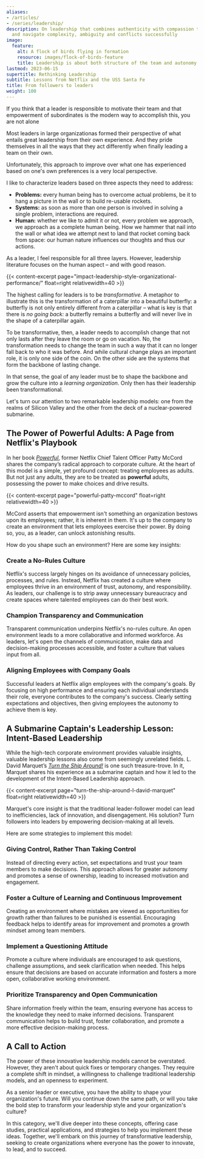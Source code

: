 ```yaml
---
aliases:
- /articles/
- /series/leadership/
description: On leadership that combines authenticity with compassion to drive impact
  and navigate complexity, ambiguity and conflicts successfully
image:
  feature:
    alt: A flock of birds flying in formation
    resource: images/flock-of-birds-feature
    title: Leadership is about both structure of the team and autonomy of the individuals
lastmod: 2023-06-15
supertitle: Rethinking Leadership
subtitle: Lessons from Netflix and the USS Santa Fe
title: From followers to leaders
weight: 100
---
```


If you think that a leader is responsible to motivate their team and that empowerment of subordinates is the modern way to accomplish this, you are not alone

Most leaders in large organizationas formed their perspective of what entails great leadership from their own experience. And they pride themselves in all the ways that they act differently when finally leading a team on their own.

Unfortunately, this approach to improve over what one has experienced based on one's own preferences is a very local perspective.

I like to characterize leaders based on three aspects they need to address: 

* **Problems:** every human being has to overcome actual problems, be it to hang a picture in the wall or to build re-usable rockets.
* **Systems:** as soon as more than one person is involved in solving a single problem, interactions are required.
* **Human:** whether we like to admit it or not, every problem we approach, we approach as a complete human being. How we hammer that nail into the wall or what idea we attempt next to land that rocket coming back from space: our human nature influences our thoughts and thus our actions.

As a leader, I feel responsible for all three layers. However, leadership literature focuses on the human aspect – and with good reason. 

{{< content-excerpt page="impact-leadership-style-organizational-performance/" float=right relativewidth=40 >}}

The highest calling for leaders is to be *transformative*. A metaphor to illustrate this is the transformation of a caterpillar into a beautiful butterfly: a butterfly is not only entirely different from a caterpillar – what is key is that there is *no going back:* a butterfly remains a butterfly and will never live in the shape of a caterpillar again.

To be transformative, then, a leader needs to accomplish change that not only lasts after they leave the room or go on vacation.  No, the transformation needs to change the team in such a way that it can no longer fall back to who it was before. And while cultural change plays an important role, it is only one side of the coin. On the other side are the systems that form the backbone of lasting change.

In that sense, the goal of any leader must be to shape the backbone and grow the culture into a *learning organization*. Only then has their leadership been transformational.

Let's turn our attention to two remarkable leadership models: one from the realms of Silicon Valley and the other from the deck of a nuclear-powered submarine.

## The Power of Powerful Adults: A Page from Netflix's Playbook

In her book [*Powerful*](./powerful-patty-mccord/), former Netflix Chief Talent Officer Patty McCord shares the company’s radical approach to corporate culture. At the heart of this model is a simple, yet profound concept: treating employees as adults. But not just any adults, they are to be treated as **powerful** adults, possessing the power to make choices and drive results.

{{< content-excerpt page="powerful-patty-mccord" float=right relativewidth=40 >}}

McCord asserts that empowerment isn't something an organization bestows upon its employees; rather, it is inherent in them. It's up to the company to create an environment that lets employees exercise their power. By doing so, you, as a leader, can unlock astonishing results.

How do you shape such an environment? Here are some key insights:

### Create a No-Rules Culture

Netflix's success largely hinges on its avoidance of unnecessary policies, processes, and rules. Instead, Netflix has created a culture where employees thrive in an environment of trust, autonomy, and responsibility. As leaders, our challenge is to strip away unnecessary bureaucracy and create spaces where talented employees can do their best work.

### Champion Transparency and Communication

Transparent communication underpins Netflix's no-rules culture. An open environment leads to a more collaborative and informed workforce. As leaders, let's open the channels of communication, make data and decision-making processes accessible, and foster a culture that values input from all.

### Aligning Employees with Company Goals

Successful leaders at Netflix align employees with the company's goals. By focusing on high performance and ensuring each individual understands their role, everyone contributes to the company's success. Clearly setting expectations and objectives, then giving employees the autonomy to achieve them is key.

## A Submarine Captain's Leadership Lesson: Intent-Based Leadership

While the high-tech corporate environment provides valuable insights, valuable leadership lessons also come from seemingly unrelated fields. L. David Marquet’s [*Turn the Ship Around!*](./turn-the-ship-around-l-david-marquet/) is one such treasure-trove. In it, Marquet shares his experience as a submarine captain and how it led to the development of the Intent-Based Leadership approach.

{{< content-excerpt page="turn-the-ship-around-l-david-marquet" float=right relativewidth=40 >}}

Marquet's core insight is that the traditional leader-follower model can lead to inefficiencies, lack of innovation, and disengagement. His solution? Turn followers into leaders by empowering decision-making at all levels.

Here are some strategies to implement this model:

### Giving Control, Rather Than Taking Control

Instead of directing every action, set expectations and trust your team members to make decisions. This approach allows for greater autonomy and promotes a sense of ownership, leading to increased motivation and engagement.

### Foster a Culture of Learning and Continuous Improvement

Creating an environment where mistakes are viewed as opportunities for growth rather than failures to be punished is essential. Encouraging feedback helps to identify areas for improvement and promotes a growth mindset among team members.

### Implement a Questioning Attitude

Promote a culture where individuals are encouraged to ask questions, challenge assumptions, and seek clarification when needed. This helps ensure that decisions are based on accurate information and fosters a more open, collaborative working environment.

### Prioritize Transparency and Open Communication

Share information freely within the team, ensuring everyone has access to the knowledge they need to make informed decisions. Transparent communication helps to build trust, foster collaboration, and promote a more effective decision-making process.

## A Call to Action

The power of these innovative leadership models cannot be overstated. However, they aren't about quick fixes or temporary changes. They require a complete shift in mindset, a willingness to challenge traditional leadership models, and an openness to experiment.

As a senior leader or executive, you have the ability to shape your organization's future. Will you continue down the same path, or will you take the bold step to transform your leadership style and your organization's culture?

In this category, we'll dive deeper into these concepts, offering case studies, practical applications, and strategies to help you implement these ideas. Together, we'll embark on this journey of transformative leadership, seeking to create organizations where everyone has the power to innovate, to lead, and to succeed.
